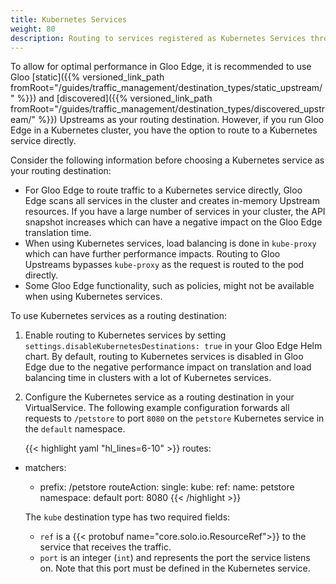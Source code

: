 ```yaml
---
title: Kubernetes Services
weight: 80
description: Routing to services registered as Kubernetes Services through the API
---
```


To allow for optimal performance in Gloo Edge, it is recommended to use Gloo [static]({{% versioned_link_path fromRoot="/guides/traffic_management/destination_types/static_upstream/" %}}) and [discovered]({{% versioned_link_path fromRoot="/guides/traffic_management/destination_types/discovered_upstream/" %}}) Upstreams as your routing destination. However, if you run Gloo Edge in a Kubernetes cluster, you have the option to route to a Kubernetes service directly. 

Consider the following information before choosing a Kubernetes service as your routing destination: 
- For Gloo Edge to route traffic to a Kubernetes service directly, Gloo Edge scans all services in the cluster and creates in-memory Upstream resources. If you have a large number of services in your cluster, the API snapshot increases which can have a negative impact on the Gloo Edge translation time.
- When using Kubernetes services, load balancing is done in `kube-proxy` which can have further performance impacts. Routing to Gloo Upstreams bypasses `kube-proxy` as the request is routed to the pod directly. 
- Some Gloo Edge functionality, such as policies, might not be available when using Kubernetes services. 

To use Kubernetes services as a routing destination: 

1. Enable routing to Kubernetes services by setting `settings.disableKubernetesDestinations: true` in your Gloo Edge Helm chart. By default, routing to Kubernetes services is disabled in Gloo Edge due to the negative performance impact on translation and load balancing time in clusters with a lot of Kubernetes services. 
2. Configure the Kubernetes service as a routing destination in your VirtualService. The following example configuration forwards all requests to `/petstore` to port `8080` on the `petstore` Kubernetes service in the `default` namespace.

   {{< highlight yaml "hl_lines=6-10" >}}
routes:
- matchers:
   - prefix: /petstore
  routeAction:
    single:
      kube:
        ref:
          name: petstore
          namespace: default
        port: 8080
   {{< /highlight >}}
  
   The `kube` destination type has two required fields:

   * `ref` is a {{< protobuf name="core.solo.io.ResourceRef">}} to the service that receives the traffic. 
   * `port` is an integer (`int`) and represents the port the service listens on. Note that this port must be defined in the Kubernetes service.
